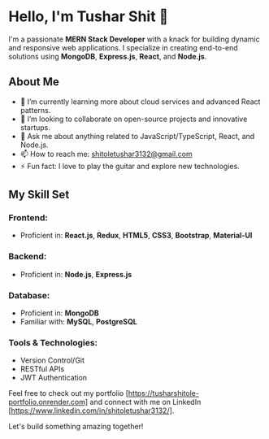 # Hello, I'm Tushar Shit 👋

I'm a passionate **MERN Stack Developer** with a knack for building dynamic and responsive web applications. I specialize in creating end-to-end solutions using **MongoDB**, **Express.js**, **React**, and **Node.js**.

## About Me
- 🌱 I’m currently learning more about cloud services and advanced React patterns.
- 👯 I’m looking to collaborate on open-source projects and innovative startups.
- 💬 Ask me about anything related to JavaScript/TypeScript, React, and Node.js.
- 📫 How to reach me: shitoletushar3132@gmail.com
- ⚡ Fun fact: I love to play the guitar and explore new technologies.

## My Skill Set
### Frontend:
- Proficient in: **React.js**, **Redux**, **HTML5**, **CSS3**, **Bootstrap**, **Material-UI**

### Backend:
- Proficient in: **Node.js**, **Express.js**

### Database:
- Proficient in: **MongoDB**
- Familiar with: **MySQL**, **PostgreSQL**

### Tools & Technologies:
- Version Control/Git
- RESTful APIs
- JWT Authentication

Feel free to check out my portfolio [https://tusharshitole-portfolio.onrender.com] and connect with me on LinkedIn [https://www.linkedin.com/in/shitoletushar3132/].

Let's build something amazing together!
